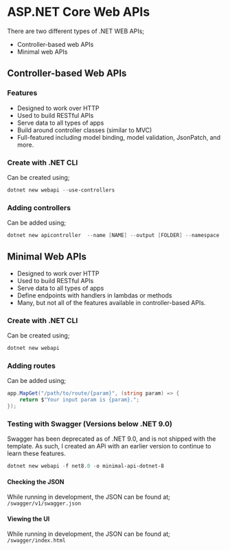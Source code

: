 # ASP.NET Core Web APIs
There are two different types of .NET WEB APIs;
- Controller-based web APIs
- Minimal web APIs

## Controller-based Web APIs
### Features
- Designed to work over HTTP
- Used to build RESTful APIs
- Serve data to all types of apps
- Build around controller classes (similar to MVC)
- Full-featured including model binding, model validation, JsonPatch, and more.

### Create with .NET CLI
Can be created using; 

```powershell
dotnet new webapi --use-controllers
```

### Adding controllers
Can be added using; 

```powershell
dotnet new apicontroller  --name [NAME] --output [FOLDER] --namespace [NAMESPACE] --actions
```


## Minimal Web APIs
- Designed to work over HTTP
- Used to build RESTful APIs
- Serve data to all types of apps
- Define endpoints with handlers in lambdas or methods
- Many, but not all of the features available in controller-based APIs.

### Create with .NET CLI
Can be created using; 

```powershell
dotnet new webapi
```

### Adding routes
Can be added using;

```C#
app.MapGet("/path/to/route/{param}", (string param) => {
    return $"Your input param is {param}.";
});
```

### Testing with Swagger (Versions below .NET 9.0)
Swagger has been deprecated as of .NET 9.0, and is not shipped with the template. As such, I created an APi with an earlier version to continue to learn these features.
```powershell
dotnet new webapi -f net8.0 -o minimal-api-dotnet-8
```

#### Checking the JSON
While running in development, the JSON can be found at; `/swagger/v1/swagger.json`

#### Viewing the UI
While running in development, the JSON can be found at; `/swagger/index.html`

